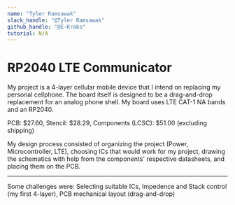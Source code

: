 ```yaml
---
name: "Tyler Ramsawak"
slack_handle: "@Tyler Ramsawak"
github_handle: "@E-Krabs"
tutorial: N/A
---
```


# RP2040 LTE Communicator

<!-- Describe your board in 2-3 sentences. What are you making? What will it do? -->
My project is a 4-layer cellular mobile device that I intend on replacing my personal cellphone. The board itself is designed to be a drag-and-drop replacement for an analog phone shell. My board uses LTE CAT-1 NA bands and an RP2040.
<!-- How much is it going to cost? -->
PCB: $27.60, Stencil: $28.29, Components (LCSC): $51.00 (excluding shipping)
<!-- Tell us a little bit about your design process. What were some challenges? What helped? ***Totally optional*** -->
My design process consisted of organizing the project (Power, Microcontroller, LTE), choosing ICs that would work for my project, drawing the schematics with help from the components' respective datasheets, and placing them on the PCB.<br><hr>
Some challenges were: Selecting suitable ICs, Impedence and Stack control (my first 4-layer), PCB mechanical layout (drag-and-drop)
